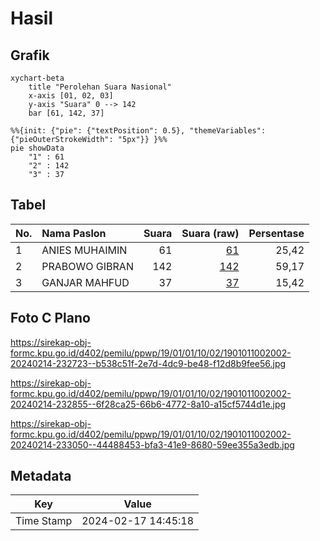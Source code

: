 # Hasil

## Grafik

```mermaid
xychart-beta
    title "Perolehan Suara Nasional"
    x-axis [01, 02, 03]
    y-axis "Suara" 0 --> 142
    bar [61, 142, 37]
```

```mermaid
%%{init: {"pie": {"textPosition": 0.5}, "themeVariables": {"pieOuterStrokeWidth": "5px"}} }%%
pie showData
    "1" : 61
    "2" : 142
    "3" : 37
```

## Tabel

| No. | Nama Paslon    | Suara | Suara (raw) | Persentase |
|:--- |:-------------- | -----:| -----------:| ----------:|
| 1   | ANIES MUHAIMIN | 61    | [61][p-1]   | 25,42      |
| 2   | PRABOWO GIBRAN | 142   | [142][p-2]  | 59,17      |
| 3   | GANJAR MAHFUD  | 37    | [37][p-3]   | 15,42      |


[p-1]: https://github.com/gigit-pemilu/pemilu-2024/blob/main/pilpres/hitung-suara/sub/19-kepulauan-bangka-belitung/sub/01-bangka/sub/01-sungailiat/sub/1002-sri-menanti/sub/002-tps/sub/paslon-1.txt
[p-2]: https://github.com/gigit-pemilu/pemilu-2024/blob/main/pilpres/hitung-suara/sub/19-kepulauan-bangka-belitung/sub/01-bangka/sub/01-sungailiat/sub/1002-sri-menanti/sub/002-tps/sub/paslon-2.txt
[p-3]: https://github.com/gigit-pemilu/pemilu-2024/blob/main/pilpres/hitung-suara/sub/19-kepulauan-bangka-belitung/sub/01-bangka/sub/01-sungailiat/sub/1002-sri-menanti/sub/002-tps/sub/paslon-3.txt

## Foto C Plano

https://sirekap-obj-formc.kpu.go.id/d402/pemilu/ppwp/19/01/01/10/02/1901011002002-20240214-232723--b538c51f-2e7d-4dc9-be48-f12d8b9fee56.jpg

https://sirekap-obj-formc.kpu.go.id/d402/pemilu/ppwp/19/01/01/10/02/1901011002002-20240214-232855--6f28ca25-66b6-4772-8a10-a15cf5744d1e.jpg

https://sirekap-obj-formc.kpu.go.id/d402/pemilu/ppwp/19/01/01/10/02/1901011002002-20240214-233050--44488453-bfa3-41e9-8680-59ee355a3edb.jpg


## Metadata

| Key        | Value               |
| ---------- | ------------------- |
| Time Stamp | 2024-02-17 14:45:18 |



